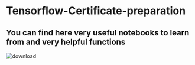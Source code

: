 # Tensorflow-Certificate-preparation

## You can find here very useful notebooks to learn from and very helpful functions


![download](https://user-images.githubusercontent.com/89762132/225236065-894ada30-954b-4fca-a816-46f9cc01df81.png)
